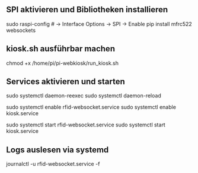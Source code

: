 ## SPI aktivieren und Bibliotheken installieren
sudo raspi-config          # -> Interface Options -> SPI -> Enable
pip install mfrc522 websockets

## kiosk.sh ausführbar machen
chmod +x /home/pi/pi-webkiosk/run_kiosk.sh

## Services aktivieren und starten
sudo systemctl daemon-reexec
sudo systemctl daemon-reload

sudo systemctl enable rfid-websocket.service
sudo systemctl enable kiosk.service

sudo systemctl start rfid-websocket.service
sudo systemctl start kiosk.service

## Logs auslesen via systemd
journalctl -u rfid-websocket.service -f

